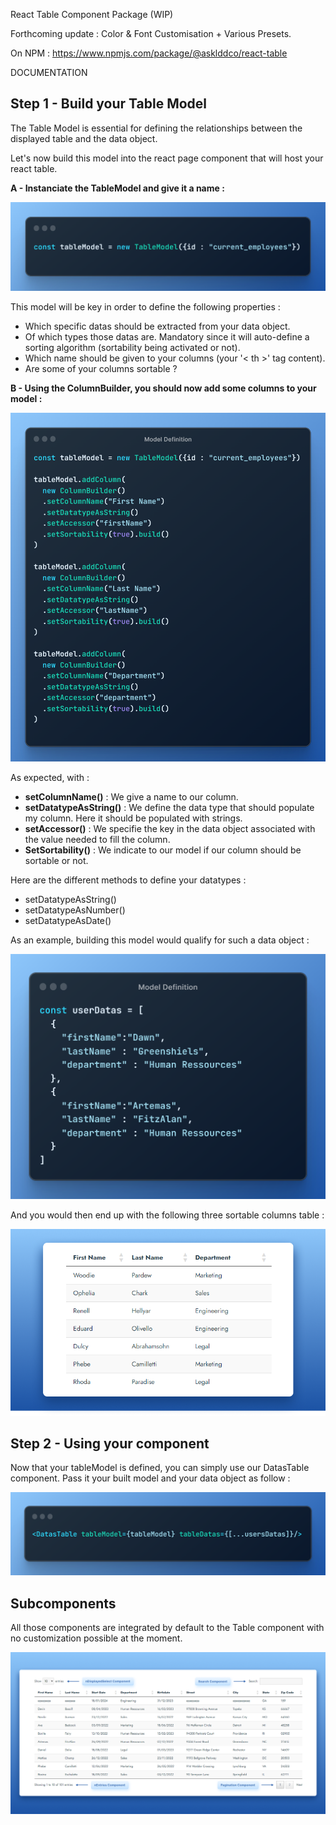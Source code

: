 React Table Component Package (WIP)

Forthcoming update : Color & Font Customisation + Various Presets.

On NPM : https://www.npmjs.com/package/@asklddco/react-table

DOCUMENTATION

## Step 1 - Build your Table Model

The Table Model is essential for defining the relationships between the displayed table and the data object.

Let's now build this model into the react page component that will host your react table.

**A - Instanciate the TableModel and give it a name :**

<img src="/public/1-createmodel-2.png"/>

This model will be key in order to define the following properties :

- Which specific datas should be extracted from your data object.
- Of which types those datas are. Mandatory since it will auto-define a sorting algorithm (sortability being activated or not).
- Which name should be given to your columns (your '< th >' tag content).
- Are some of your columns sortable ?

**B - Using the ColumnBuilder, you should now add some columns to your model :**

<img src="/public/2-addcolumns-4.png"/>

As expected, with :

- <b>setColumnName()</b> : We give a name to our column.
- <b>setDatatypeAsString()</b> : We define the data type that should populate my column. Here it should be populated with strings.
- <b>setAccessor()</b> : We specifie the key in the data object associated with the value needed to fill the column.
- <b>SetSortability()</b> : We indicate to our model if our column should be sortable or not.

Here are the different methods to define your datatypes :

- setDatatypeAsString()
- setDatatypeAsNumber()
- setDatatypeAsDate()

As an example, building this model would qualify for such a data object :

<img src="/public/3-userdatas-3.png"/>

And you would then end up with the following three sortable columns table :

<img src="/public/5-tableexample.png"/>

## Step 2 - Using your component

Now that your tableModel is defined, you can simply use our DatasTable component. Pass it your built model and your data object as follow :

<img src="/public/4-component-2.png"/>

## Subcomponents

All those components are integrated by default to the Table component with no customization possible at the moment.

<img src="/public/6-subcomponents.png">
